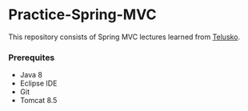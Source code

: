# Practice-Spring-MVC
This repository consists of Spring MVC lectures learned from [Telusko](https://www.youtube.com/watch?v=g2b-NbR48Jo&t=1289s). 

### Prerequites
- Java 8
- Eclipse IDE
- Git
- Tomcat 8.5
